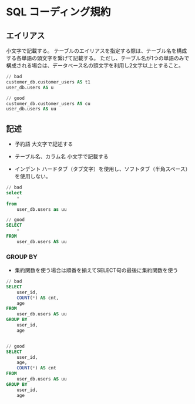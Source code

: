 # SQL コーディング規約

## エイリアス

小文字で記載する。
テーブルのエイリアスを指定する際は、テーブル名を構成する各単語の頭文字を繋げて記載する。
ただし、テーブル名が1つの単語のみで構成される場合は、データベース名の頭文字を利用し2文字以上とすること。

``` sql
// bad
customer_db.customer_users AS t1
user_db.users AS u

// good
customer_db.customer_users AS cu
user_db.users AS uu
```

## 記述

* 予約語
大文字で記述する

* テーブル名、カラム名
小文字で記載する

* インデント
ハードタブ（タブ文字）を使用し、ソフトタブ（半角スペース）を使用しない。

```sql
// bad
select
    *
from
    user_db.users as uu

// good
SELECT
	*
FROM
	user_db.users AS uu
```

### GROUP BY
* 集約関数を使う場合は順番を揃えてSELECT句の最後に集約関数を使う
```sql
// bad
SELECT
    user_id,
    COUNT(*) AS cnt,
    age
FROM
    user_db.users AS uu
GROUP BY
    user_id,
    age


// good
SELECT
    user_id,
    age,
    COUNT(*) AS cnt
FROM
    user_db.users AS uu
GROUP BY
    user_id,
    age
```
